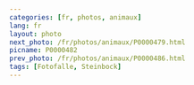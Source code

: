 ```yaml
---
categories: [fr, photos, animaux]
lang: fr
layout: photo
next_photo: /fr/photos/animaux/P0000479.html
picname: P0000482
prev_photo: /fr/photos/animaux/P0000486.html
tags: [Fotofalle, Steinbock]
---
```

